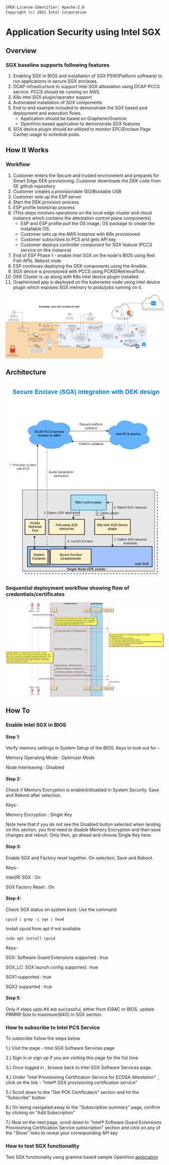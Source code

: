 ```text
SPDX-License-Identifier: Apache-2.0
Copyright (c) 2021 Intel Corporation
```

# Application Security using Intel SGX

## Overview

### SGX baseline supports following features
1. Enabling SGX in BIOS and installation of SGX PSW(Platform software) to run applications in secure SGX enclaves.
2. DCAP infrastructure to support Intel SGX attestation using DCAP PCCS service. PCCS should be running on AWS.
3. K8s intel SGX plugin/operator support
4. Automated installation of SGX components 
5. End to end example included to demonstrate the SGX based pod deployment and execution flows.
   - Application should be based on Graphene/Gramine
   - OpenVino based application to demonstrate SGX features
6. SGX device plugin should be utilized to monitor EPC(Enclave Page Cache) usage to schedule pods.

## How It Works
### Workflow 
1. Customer enters the Secure and trusted environment and prepares for Smart Edge DEK provisioning. Customer downloads the DEK code from SE github repository
2. Customer creates a provisionable ISO/Bootable USB
3. Customer sets up the ESP server 
4. Start the DEK provision process 
5. ESP profile bootstrap process 
6. (This steps involves operations on the local edge cluster and cloud instance which contains the attestation control plane components)
   - ESP and ESP profile pull the OS image, OS package to create the installable OS.
   - Customer sets up the AWS Instance with K8s provisioned.
   - Customer subscribes to PCS and gets API key
   - Customer deploys controller component for SGX feature (PCCS service on this instance)
7. End of ESP Phase 1 - enable Intel SGX on the node's BIOS using Red Fish APIs. Reboot node  
8. ESP continues deploying the DEK components using the Ansible.
9. SGX device is provisioned with PCCS using PCKIDRetrievalTool.
10. DEK Cluster is up along with K8s Intel device plugin installed.
11. Graphenized app is deployed on the kubenetes node using intel device plugin which exposes SGX memory to pods/jobs running on it.

<img src="images/ESP-SGX-workflow.png" style="zoom:100%;" />

## Architecture

<img src="images/SGX-integration-with-DEK-design.png" style="zoom:100%;" />

### Sequential deployment workflow showing flow of credentials/certificates

<img src="images/SGX-provisioning-seq-diagram.png" style="zoom:100%;" />

## How To
### Enable Intel SGX in BIOS
#### Step 1:

Verify memory settings in System Setup of the BIOS. Keys to look out for –

Memory Operating Mode : Optimizer Mode

Node Interleaving : Disabled

#### Step 2:

Check if Memory Encryption is enabled/disabled in System Security. Save and Reboot after selection.

Keys-

Memory Encryption : Single Key

Note here that if you do not see the Disabled button selected when landing on this section, you first need to disable Memory Encryption and then save changes and reboot. Only then, go ahead and choose Single Key here.

#### Step 3:

Enable SGX and Factory reset together. On selection, Save and Reboot.

Keys-

Intel(R) SGX : On

SGX Factory Reset : On

#### Step 4:

Check SGX status on system boot. Use the command
```
cpuid | grep -i sgx | head

```
Install cpuid from apt if not available
```
sudo apt install cpuid 
```
Keys-

SGX: Software Guard Extensions supported : true

SGX_LC: SGX launch config supported : true

SGX1 supported : true

SGX2 supported : true

#### Step 5:

Only if steps upto #4 are successful, either from iDRAC or BIOS, update PRMRR Size to maximum(64G) in SGX   section.

### How to subscribe to Intel PCS Service

To subscribe follow the steps below

1.) Visit the page - Intel SGX Software Services page

2.) Sign in or sign up if you are visiting this page for the fist time

3.) Once logged in , browse back to Intel SGX Software Services page.

4.) Under "Intel Provisioning Certification Service for ECDSA Attestation" , click on the link - "Intel® SGX provisioning certification service"

5.) Scroll down to the "Get PCK Certificate/s" section and hit the "Subscribe" button

6.) On being navigated away to the "Subscription summary" page, confirm by clicking on "Add Subscription"

7.) Now on the next page, scroll down to  "Intel® Software Guard Extensions Provisioning Certification Service subscription" section and click on any of the  "Show" links to reveal your corresponding API key
### How to test SGX functionality
Test SGX functionality using gramine based sample OpenVino [application](https://github.com/smart-edge-open/edgeapps/blob/smart-edge-open-21.12/applications/sgx/openvino-ssd/README.md)
